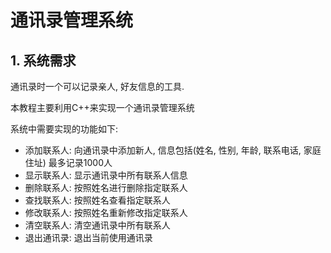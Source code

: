 # 通讯录管理系统
## 1. 系统需求
通讯录时一个可以记录亲人, 好友信息的工具.

本教程主要利用C++来实现一个通讯录管理系统

系统中需要实现的功能如下:

* 添加联系人: 向通讯录中添加新人, 信息包括(姓名, 性别, 年龄, 联系电话, 家庭住址) 最多记录1000人
* 显示联系人: 显示通讯录中所有联系人信息
* 删除联系人: 按照姓名进行删除指定联系人
* 查找联系人: 按照姓名查看指定联系人
* 修改联系人: 按照姓名重新修改指定联系人
* 清空联系人: 清空通讯录中所有联系人
* 退出通讯录: 退出当前使用通讯录
